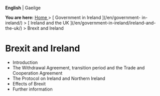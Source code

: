 **English** |  Gaeilge 

**You are here:** [ Home ](/en/) > [ Government in Ireland ](/en/government-
in-ireland/) > [ Ireland and the UK ](/en/government-in-ireland/ireland-and-
the-uk/) > Brexit and Ireland

#  Brexit and Ireland

  * Introduction 
  * The Withdrawal Agreement, transition period and the Trade and Cooperation Agreement 
  * The Protocol on Ireland and Northern Ireland 
  * Effects of Brexit 
  * Further information 
